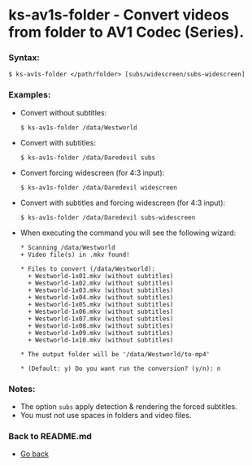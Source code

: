 ks-av1s-folder - Convert videos from folder to AV1 Codec (Series).
==================================================================

### Syntax:

```shell
$ ks-av1s-folder </path/folder> [subs/widescreen/subs-widescreen]
```

### Examples:

  * Convert without subtitles:
  
    ```shell
    $ ks-av1s-folder /data/Westworld
    ````
    
  * Convert with subtitles:

    ```shell
    $ ks-av1s-folder /data/Daredevil subs
    ````

  * Convert forcing widescreen (for 4:3 input):

    ```shell
    $ ks-av1s-folder /data/Daredevil widescreen
    ````

  * Convert with subtitles and forcing widescreen (for 4:3 input):

    ```shell
    $ ks-av1s-folder /data/Daredevil subs-widescreen
    ````

  * When executing the command you will see the following wizard:
  
    ```shell
    * Scanning /data/Westworld
    + Video file(s) in .mkv found!

    * Files to convert (/data/Westworld):
      + Westworld-1x01.mkv (without subtitles)
      + Westworld-1x02.mkv (without subtitles)
      + Westworld-1x03.mkv (without subtitles)
      + Westworld-1x04.mkv (without subtitles)
      + Westworld-1x05.mkv (without subtitles)
      + Westworld-1x06.mkv (without subtitles)
      + Westworld-1x07.mkv (without subtitles)
      + Westworld-1x08.mkv (without subtitles)
      + Westworld-1x09.mkv (without subtitles)
      + Westworld-1x10.mkv (without subtitles)

    * The output folder will be '/data/Westworld/to-mp4'

    * (Default: y) Do you want run the conversion? (y/n): n
    ````
    
### Notes:

  * The option `subs` apply detection & rendering the forced subtitles.
  * You must not use spaces in folders and video files.
    
### Back to README.md
    
* [Go back](/README.md)
  
